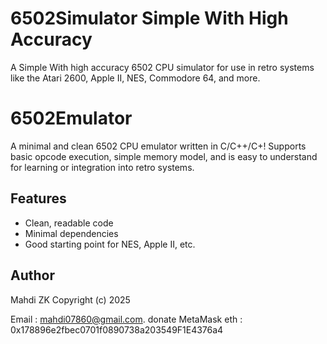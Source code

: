  # 6502Simulator Simple With High Accuracy
A Simple With high accuracy 6502 CPU simulator for use in retro systems like the Atari 2600, Apple II, NES, Commodore 64, and more.


# 6502Emulator
A minimal and clean 6502 CPU emulator written in C/C++/C+!
Supports basic opcode execution, simple memory model, and is easy to understand for learning or integration into retro systems.

## Features
- Clean, readable code
- Minimal dependencies
- Good starting point for NES, Apple II, etc.

## Author
Mahdi ZK 
Copyright (c) 2025

Email : mahdi07860@gmail.com.
donate MetaMask eth : 0x178896e2fbec0701f0890738a203549F1E4376a4
